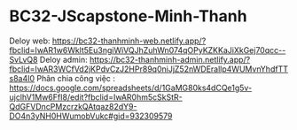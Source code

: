 # BC32-JScapstone-Minh-Thanh

Deloy web: https://bc32-thanhminh-web.netlify.app/?fbclid=IwAR1w6Wklt5Eu3ngiWiVQJhZuhWn074qOPyKZKKaJiXkGej70qcc--SvLvQ8
Deloy admin: https://bc32-thanhminh-admin.netlify.app/?fbclid=IwAR3WCfVd2jKPdvCzJ2HPr89q0niJjZ52nWDErallp4WUMvnYhdfTTs8a4I0 
Phân chia công việc : https://docs.google.com/spreadsheets/d/1GaMG80ks4dCQe1g5v-ujclhV1Mw6FfI8/edit?fbclid=IwAR0hm5cSkStR-QdGFVDncPMzcrzkQAtqaz82dY9-DO4n3yNH0HWumobVukc#gid=932309579
